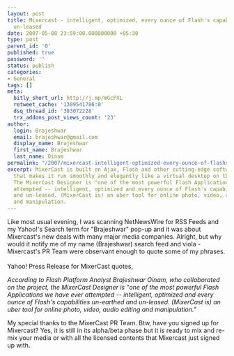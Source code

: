```yaml
---
layout: post
title: Mixercast - intelligent, optimized, every ounce of Flash's capabilities un-earthed,
  un-leased
date: 2007-05-08 23:59:00.000000000 +05:30
type: post
parent_id: '0'
published: true
password: ''
status: publish
categories:
- General
tags: []
meta:
  bitly_short_url: http://j.mp/mGcPXL
  retweet_cache: '1309541786:0'
  dsq_thread_id: '383072228'
  trx_addons_post_views_count: '23'
author:
  login: Brajeshwar
  email: brajeshwar@gmail.com
  display_name: Brajeshwar
  first_name: Brajeshwar
  last_name: Oinam
permalink: "/2007/mixercast-intelligent-optimized-every-ounce-of-flashs-capabilities-un-earthed-un-leased/"
excerpt: MixerCast is built on Ajax, Flash and other cutting-edge software programming
  that makes it run smoothly and elegantly like a virtual desktop on the Web, or webtop.
  The MixerCast Designer is "one of the most powerful Flash Applications we have ever
  attempted -- intelligent, optimized and every ounce of Flash's capabilities un-earthed
  and un-leased. (MixerCast is) an uber tool for online photo, video, audio editing
  and manipulation.
---
```

<p>Like most usual evening, I was scanning NetNewsWire for RSS Feeds and my Yahoo!'s Search term for "Brajeshwar" pop-up and it was about Mixercast's new deals with many major media companies. Alright, but why would it notify me of my name (Brajeshwar) search feed and viola - Mixercast's PR Team were observant enough to quote some of my phrases.<br />
<!--more--><!-- adman --><br />
Yahoo! Press Release for MixerCast quotes,</p>
<p><em>According to Flash Platform Analyst Brajeshwar Oinam, who collaborated on the project, the MixerCast Designer is "one of the most powerful Flash Applications we have ever attempted -- intelligent, optimized and every ounce of Flash's capabilities un-earthed and un-leased. (MixerCast is) an uber tool for online photo, video, audio editing and manipulation."</em></p>
<p>My special thanks to the MixerCast PR Team. Btw, have you signed up for Mixercast? Yes, it is still in its alpha/beta phase but it is ready to mix and re-mix your media or with all the licensed contents that Mixercast just signed up with.</p>
